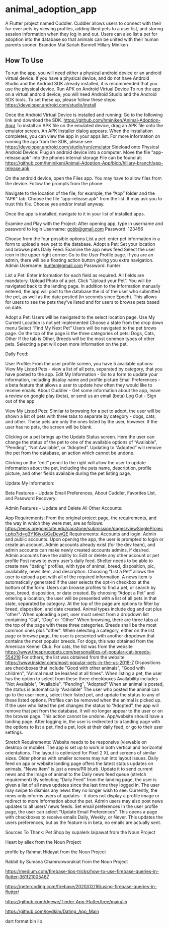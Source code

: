 # animal_adoption_app

A Flutter project named Cuddler. 
Cuddler allows users to connect with their fur-ever pets by viewing profiles, adding liked pets to a user list, and storing session information when they log in and out. Users can also list a pet for adoption into the database so that animals can be united with their human parents sooner. 
Brandon Mai
Sariah Bunnell
Hillary Miniken

## How To Use

To run the app, you will need either a physical android device or an android virtual device. If you have a physical device, and do not have Android Studio and the Android SDK already installed, it is recommended that you use the physical device. 
Run APK on Android Virtual Device
To run the app on a virtual android device, you will need Android Studio and the Android SDK tools. To set these up, please follow these steps: https://developer.android.com/studio/install

Once the Android Virtual Device is installed and running: 
Go to the following link and download the SDK. 
https://github.com/hminiken/Animal-Adoption-App/
To install an APK file on the emulated device, drag an APK file onto the emulator screen. An APK Installer dialog appears. When the installation completes, you can view the app in your apps list.
For more information on running the app from the SDK, please see https://developer.android.com/studio/run/emulator
Sideload onto Physical Android Device: 
Plug an android device into a computer. 
Move the file “app-release.apk” into the phones internal storage
File can be found at: https://github.com/hminiken/Animal-Adoption-App/blob/hillary-branch/app-release.apk

On the android device, open the Files app. You may have to allow files from the device. Follow the prompts from the phone:

Navigate to the location of the file, for example, the “App” folder and the “APK” tab. 
Choose the file “app-release.apk” from the list. It may ask you to trust this file. Choose yes and/or install anyway.


Once the app is installed, navigate to it in your list of installed apps. 

Examine and Play with the Project: 
After opening app, type in username and password to login
Username: gobb@gmail.com
Password: 123456


Choose from the four possible options
List a pet: enter pet information in a form to upload a new pet to the database.
Adopt a Pet: Set your location and browse pets
Daily Feed: Examine the app news feed
Select the user icon in the upper right corner: Go to the User Profile page. 
If you are an admin, there will be a floating action button giving you extra navigation.
Admin Username:
hunter@gmail.com
Password: hunter






List a Pet:
Enter information for each field as required. All fields are mandatory. 
Upload Photo of a pet. 
Click “Upload your Pet”. You will be navigated back to the landing page. 
In addition to the information manually entered, the app will post to the database the id of the user who submitted the pet, as well as the date posited (in seconds since Epoch). This allows for users to see the pets they’ve listed and for users to browse pets based on date. 


Adopt a Pet: 
Users will be navigated to the select location page. 
Use My Current Location is not yet implemented
Choose a state from the drop down menu
Select “Find My Next Pet”
Users will be navigated to the pet brows page. On the top of the page is the three categories of pets: Dogs, Cats, Other
If the tab is Other, Breeds will be the most common types of other pets.
Selecting a pet will open more information on the pet. 




Daily Feed:


 

User Profile:
From the user profile screen, you have 5 available options:
View My Listed Pets - view a list of all pets, separated by category, that you have posted to the app. 
Edit My Information - Go to a form to update your information, including display name and profile picture
Email Preferences - a beta feature that allows a user to update how often they would like to receive emails. 
About Cuddler - Get some information about the app, leave a review on google play (beta), or send us an email (beta)
Log Out - Sign out of the app



View My Listed Pets: 
Similar to browsing for a pet to adopt, the user will be shown a list of pets with three tabs to separate by category - dogs, cats, and other. These pets are only the ones listed by the user, however. If the user has no pets, the screen will be blank. 

Clicking on a pet brings up the Update Status screen. Here the user can change the status of the pet to one of the available options of “Available”, “Pending”, “Not Available”, or “Adopted”. Updating to “Adopted” will remove the pet from the database, an action which cannot be undone. 

Clicking on the “edit” pencil to the right will allow the user to update information about the pet, including the pets name, description, profile picture, and other fields available during the pet listing page. 

 
Update My Information: 


 

Beta Features - Update Email Preferences, About Cuddler, Favorites List, and Password Recovery: 


Admin Features - Update and Delete All Other Accounts:

App Requirements: 
From the original project page, the requirements, and the way in which they were met, are as follows: 
https://eecs.oregonstate.edu/capstone/submission/pages/viewSingleProject.php?id=g3Y16iyxGGeDewQE
Requirements: 
Accounts and login. Admin and public accounts.
Upon opening the app, the user is prompted to login or create an account. Admin accounts already exist (for the dev team), and admin accounts can make newly created accounts admins, if desired. 
Admin accounts have the ability to:
Edit or delete any other account or pet profile
Post news to every user’s daily feed. 
Shelter needs to be able to create new "dating" profiles, with type of animal, breed, disposition, pic, availability, news item, and description.
Choosing “List a Pet” allows the user to upload a pet with all of the required information. A news item is automatically generated if the user selects the opt-in checkbox at the bottom of the form. 
Users can browse profiles to find a pet, or search by type, breed, disposition, or date created.
By choosing “Adopt a Pet” and entering a location, the user will be presented with a list of all pets in that state, separated by category. At the top of the page are options to filter by breed, disposition, and date created. 
Animal types include dog and cat plus "other".
When uploading a pet, user must select from a dropdown list containing “Cat”, “Dog” or “Other”
When browsing, there are three tabs at the top of the page with these three categories.
Breeds shall be the most common ones plus "other".
When selecting a category, either on the list page or browse page, the user is presented with another dropdown that contains the most popular breeds. 
For dogs, this was obtained from the American Kennel Club. 
For cats, the list was from the website https://www.thesprucepets.com/personalities-of-popular-cat-breeds-554219
For others, the list was obtained from the website https://www.insider.com/most-popular-pets-in-the-us-2018-7
Dispositions are checkboxes that include "Good with other animals", "Good with children", "Animal must be leashed at all times".
When listing a pet, the user has the option to select from these three checkboxes
Availability includes "Not Available", "Available", "Pending", "Adopted"
When an animal is posted, the status is automatically “Available”
The user who posted the animal can go to the user menu, select their listed pet, and update the status to any of these listed options. 
Profiles can be removed when the animal is picked up.
If the user who listed the pet changes the status to “Adopted”, the app will remove that pet from the database. It will no longer appear to the user or on the browse page. This action cannot be undone. 
App/website should have a landing page.
After logging in, the user is redirected to a landing page with the options to list a pet, find a pet, look at their daily feed, or go to their user settings. 

Stretch Requirements: 
Website needs to be responsive (viewable on desktop or mobile).
The app is set up to work in both vertical and horizontal orientations. The layout is optimized for Pixel 2 XL and screens of similar sizes. Older phones with smaller screens may run into layout issues. 
Daily feed on app or website landing page offers the latest status updates on animals. "News Item" is just a news/PR blurb. Update it to send current news and the image of animal to the Daily news feed queue (stretch requirement)
By selecting “Daily Feed” from the landing page, the user is given a list of all news updates since the last time they logged in. The user may swipe to dismiss any news they no longer wish to see. Currently, the news only informs users of updates - it does not display a profile image or redirect to more information about the pet. 
Admin users may also post news updates to all users’ news feeds. 
Set email preferences
In the user profile page, the user can select “Update Email Preferences”. This opens a page with checkboxes to receive emails Daily, Weekly, or Never. This updates the users preferences, but as the feature is in beta, no emails are actually sent. 
 
Sources To Thank:
Pet Shop by supalerk laipawat from the Noun Project

Heart by allex from the Noun Project

profile by Rahmat Hidayat from the Noun Project

Rabbit by Sumana Chamrunworakiat from the Noun Project

https://medium.com/firebase-tips-tricks/how-to-use-firebase-queries-in-flutter-361f21005467

https://petercoding.com/firebase/2020/02/16/using-firebase-queries-in-flutter/

https://github.com/dgewe/Tinder-App-Flutter/tree/main/lib

https://github.com/loydkim/Dating_App_Main

dart format bin lib
